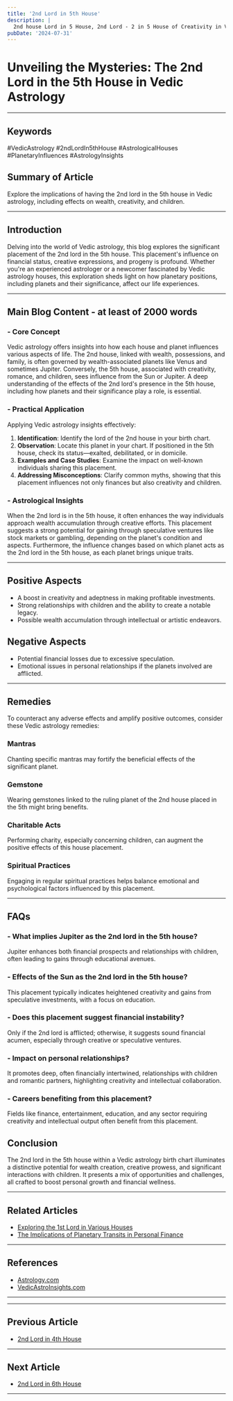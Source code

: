 ```yaml
---
title: '2nd Lord in 5th House'
description: |
  2nd house Lord in 5 House, 2nd Lord - 2 in 5 House of Creativity in Vedic astrology
pubDate: '2024-07-31'
---
```


# Unveiling the Mysteries: The 2nd Lord in the 5th House in Vedic Astrology

---

## Keywords 
#VedicAstrology #2ndLordIn5thHouse #AstrologicalHouses #PlanetaryInfluences #AstrologyInsights

## Summary of Article
Explore the implications of having the 2nd lord in the 5th house in Vedic astrology, including effects on wealth, creativity, and children.

---

## Introduction
Delving into the world of Vedic astrology, this blog explores the significant placement of the 2nd lord in the 5th house. This placement's influence on financial status, creative expressions, and progeny is profound. Whether you're an experienced astrologer or a newcomer fascinated by Vedic astrology houses, this exploration sheds light on how planetary positions, including planets and their significance, affect our life experiences.

---

## Main Blog Content - at least of 2000 words 

### - **Core Concept** 
Vedic astrology offers insights into how each house and planet influences various aspects of life. The 2nd house, linked with wealth, possessions, and family, is often governed by wealth-associated planets like Venus and sometimes Jupiter. Conversely, the 5th house, associated with creativity, romance, and children, sees influence from the Sun or Jupiter. A deep understanding of the effects of the 2nd lord's presence in the 5th house, including how planets and their significance play a role, is essential.

### - **Practical Application** 
Applying Vedic astrology insights effectively:
1. **Identification**: Identify the lord of the 2nd house in your birth chart.
2. **Observation**: Locate this planet in your chart. If positioned in the 5th house, check its status—exalted, debilitated, or in domicile.
3. **Examples and Case Studies**: Examine the impact on well-known individuals sharing this placement.
4. **Addressing Misconceptions**: Clarify common myths, showing that this placement influences not only finances but also creativity and children.

### - **Astrological Insights**
When the 2nd lord is in the 5th house, it often enhances the way individuals approach wealth accumulation through creative efforts. This placement suggests a strong potential for gaining through speculative ventures like stock markets or gambling, depending on the planet's condition and aspects. Furthermore, the influence changes based on which planet acts as the 2nd lord in the 5th house, as each planet brings unique traits.

---

## Positive Aspects
- A boost in creativity and adeptness in making profitable investments.
- Strong relationships with children and the ability to create a notable legacy.
- Possible wealth accumulation through intellectual or artistic endeavors.

## Negative Aspects
- Potential financial losses due to excessive speculation.
- Emotional issues in personal relationships if the planets involved are afflicted.

---

## Remedies
To counteract any adverse effects and amplify positive outcomes, consider these Vedic astrology remedies:

### Mantras
Chanting specific mantras may fortify the beneficial effects of the significant planet.

### Gemstone
Wearing gemstones linked to the ruling planet of the 2nd house placed in the 5th might bring benefits.

### Charitable Acts
Performing charity, especially concerning children, can augment the positive effects of this house placement.

### Spiritual Practices
Engaging in regular spiritual practices helps balance emotional and psychological factors influenced by this placement.

---

## FAQs 
### - What implies Jupiter as the 2nd lord in the 5th house?
Jupiter enhances both financial prospects and relationships with children, often leading to gains through educational avenues.

### - Effects of the Sun as the 2nd lord in the 5th house?
This placement typically indicates heightened creativity and gains from speculative investments, with a focus on education.

### - Does this placement suggest financial instability?
Only if the 2nd lord is afflicted; otherwise, it suggests sound financial acumen, especially through creative or speculative ventures.

### - Impact on personal relationships?
It promotes deep, often financially intertwined, relationships with children and romantic partners, highlighting creativity and intellectual collaboration.

### - Careers benefiting from this placement?
Fields like finance, entertainment, education, and any sector requiring creativity and intellectual output often benefit from this placement.

## Conclusion
The 2nd lord in the 5th house within a Vedic astrology birth chart illuminates a distinctive potential for wealth creation, creative prowess, and significant interactions with children. It presents a mix of opportunities and challenges, all crafted to boost personal growth and financial wellness.

---

## Related Articles
- [Exploring the 1st Lord in Various Houses](link)
- [The Implications of Planetary Transits in Personal Finance](link)

---

## References
- [Astrology.com](https://www.astrology.com)
- [VedicAstroInsights.com](https://www.vedicastroinsights.com)

---
---

## Previous Article
- [2nd Lord in 4th House](/blogs-md/1002_2nd_Lord_in_all_Houses/100204_2nd_Lord_in_4th_House.md)

---

## Next Article
- [2nd Lord in 6th House](/blogs-md/1002_2nd_Lord_in_all_Houses/100206_2nd_Lord_in_6th_House.md)

---
